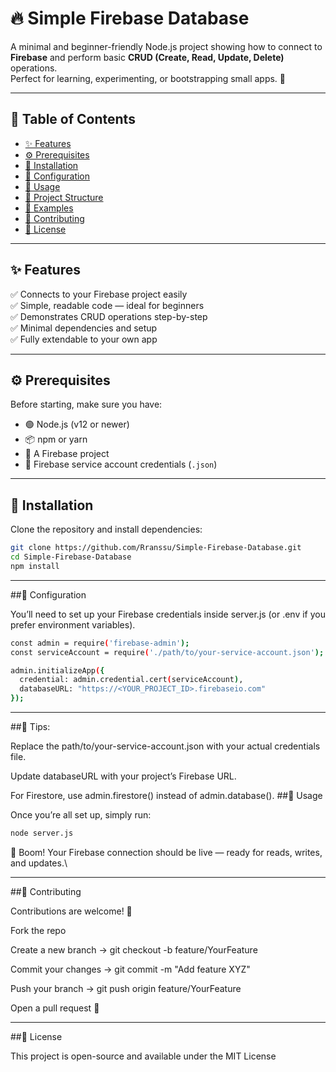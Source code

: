# 🔥 Simple Firebase Database

A minimal and beginner-friendly Node.js project showing how to connect to **Firebase** and perform basic **CRUD (Create, Read, Update, Delete)** operations.  
Perfect for learning, experimenting, or bootstrapping small apps. 🚀

---

## 🧭 Table of Contents

- [✨ Features](#-features)
- [⚙️ Prerequisites](#️-prerequisites)
- [🧩 Installation](#-installation)
- [🔧 Configuration](#-configuration)
- [🧠 Usage](#-usage)
- [📂 Project Structure](#-project-structure)
- [🧾 Examples](#-examples)
- [🤝 Contributing](#-contributing)
- [📄 License](#-license)

---

## ✨ Features

✅ Connects to your Firebase project easily  
✅ Simple, readable code — ideal for beginners  
✅ Demonstrates CRUD operations step-by-step  
✅ Minimal dependencies and setup  
✅ Fully extendable to your own app  

---

## ⚙️ Prerequisites

Before starting, make sure you have:

- 🟢 Node.js (v12 or newer)
- 📦 npm or yarn
- 🔑 A Firebase project
- 📁 Firebase service account credentials (`.json`)

---

## 🧩 Installation

Clone the repository and install dependencies:

```bash
git clone https://github.com/Rranssu/Simple-Firebase-Database.git
cd Simple-Firebase-Database
npm install
```
---

##🔧 Configuration

You’ll need to set up your Firebase credentials inside server.js (or .env if you prefer environment variables).
```bash
const admin = require('firebase-admin');
const serviceAccount = require('./path/to/your-service-account.json');

admin.initializeApp({
  credential: admin.credential.cert(serviceAccount),
  databaseURL: "https://<YOUR_PROJECT_ID>.firebaseio.com"
});
```
---

##📝 Tips:

Replace the path/to/your-service-account.json with your actual credentials file.

Update databaseURL with your project’s Firebase URL.

For Firestore, use admin.firestore() instead of admin.database().
##🧠 Usage

Once you’re all set up, simply run:
```bash
node server.js
```
🎉 Boom! Your Firebase connection should be live — ready for reads, writes, and updates.\

---

##🤝 Contributing

Contributions are welcome! 🙌

Fork the repo

Create a new branch → git checkout -b feature/YourFeature

Commit your changes → git commit -m "Add feature XYZ"

Push your branch → git push origin feature/YourFeature

Open a pull request 🚀

---

##📄 License

This project is open-source and available under the MIT License
